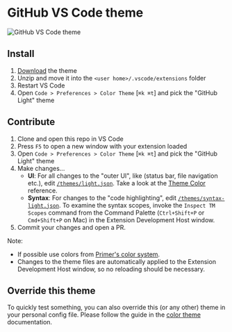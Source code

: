 # GitHub VS Code theme

![GitHub VS Code theme](https://user-images.githubusercontent.com/378023/77890406-5ee08280-72aa-11ea-9ce0-3ee7d59bbe41.png)

## Install

1. [Download](https://github.com/primer/github-vscode-theme/archive/master.zip) the theme
2. Unzip and move it into the `<user home>/.vscode/extensions` folder
3. Restart VS Code
4. Open `Code > Preferences > Color Theme` [`⌘k ⌘t`] and pick the "GitHub Light" theme

## Contribute

1. Clone and open this repo in VS Code
2. Press `F5` to open a new window with your extension loaded
3. Open `Code > Preferences > Color Theme` [`⌘k ⌘t`] and pick the "GitHub Light" theme
4. Make changes...
    - **UI**: For all changes to the "outer UI", like (status bar, file navigation etc.), edit [`/themes/light.json`](https://github.com/primer/github-vscode-theme/blob/master/themes/light.json). Take a look at the [Theme Color](https://code.visualstudio.com/api/references/theme-color) reference.
    - **Syntax**: For changes to the "code highlighting", edit [`/themes/syntax-light.json`](https://github.com/primer/github-vscode-theme/blob/master/themes/syntax-light.json). To examine the syntax scopes, invoke the `Inspect TM Scopes` command from the Command Palette (`Ctrl+Shift+P` or `Cmd+Shift+P` on Mac) in the Extension Development Host window.
5. Commit your changes and open a PR.

Note:

- If possible use colors from [Primer's color system](https://primer.style/css/support/color-system).
- Changes to the theme files are automatically applied to the Extension Development Host window, so no reloading should be necessary.

## Override this theme

To quickly test something, you can also override this (or any other) theme in your personal config file. Please follow the guide in the [color theme](https://code.visualstudio.com/api/extension-guides/color-theme) documentation.
